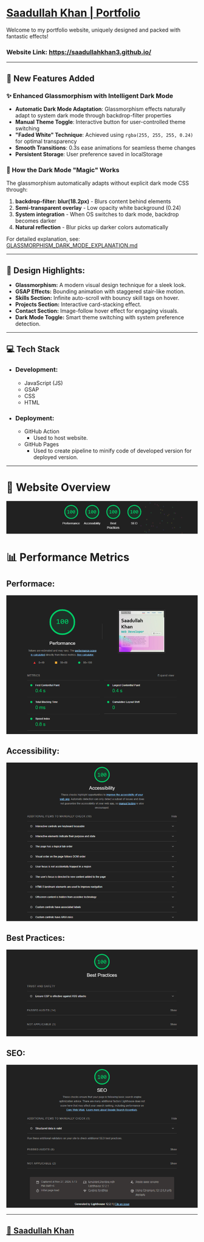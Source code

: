 # [Saadullah Khan | Portfolio](https://saadullahkhan3.github.io/)

Welcome to my portfolio website, uniquely designed and packed with fantastic effects!

### **Website Link:** https://saadullahkhan3.github.io/

---

## 🌟 New Features Added

### ✨ Enhanced Glassmorphism with Intelligent Dark Mode
- **Automatic Dark Mode Adaptation**: Glassmorphism effects naturally adapt to system dark mode through backdrop-filter properties
- **Manual Theme Toggle**: Interactive button for user-controlled theme switching
- **"Faded White" Technique**: Achieved using `rgba(255, 255, 255, 0.24)` for optimal transparency
- **Smooth Transitions**: 0.3s ease animations for seamless theme changes
- **Persistent Storage**: User preference saved in localStorage

### 🎨 How the Dark Mode "Magic" Works
The glassmorphism automatically adapts without explicit dark mode CSS through:
1. **backdrop-filter: blur(18.2px)** - Blurs content behind elements
2. **Semi-transparent overlay** - Low opacity white background (0.24)
3. **System integration** - When OS switches to dark mode, backdrop becomes darker
4. **Natural reflection** - Blur picks up darker colors automatically

For detailed explanation, see: [GLASSMORPHISM_DARK_MODE_EXPLANATION.md](./GLASSMORPHISM_DARK_MODE_EXPLANATION.md)

---

## 🧩 Design Highlights:
- **Glassmorphism:** A modern visual design technique for a sleek look.
- **GSAP Effects:** Bounding animation with staggered stair-like motion.
- **Skills Section:** Infinite auto-scroll with bouncy skill tags on hover.
- **Projects Section:** Interactive card-stacking effect.
- **Contact Section:** Image-follow hover effect for engaging visuals.
- **Dark Mode Toggle:** Smart theme switching with system preference detection.

---

## 💻 Tech Stack
- ### **Development:**
    - JavaScript (JS)
    - GSAP
    - CSS
    - HTML

- ### **Deployment:**
    - GitHub Action
        - Used to host website.
    - GitHub Pages
        - Used to create pipeline to minify code of developed version for deployed version.

---

# **🌟 Website Overview**
<img src="./readme_material/overall.png">

# **📊 Performance Metrics**
## **Performace:**
<img src="./readme_material/performance.png">

## **Accessibility:**
<img src="./readme_material/accessibility.png">

## **Best Practices:**
<img src="./readme_material/best-practice.png">

## **SEO:**
<img src="./readme_material/seo.png">

---


<h2 id="saadullah-khan"><a href="https://www.linkedin.com/in/saadullahkhan3/">🔗 Saadullah Khan</a></h2>
